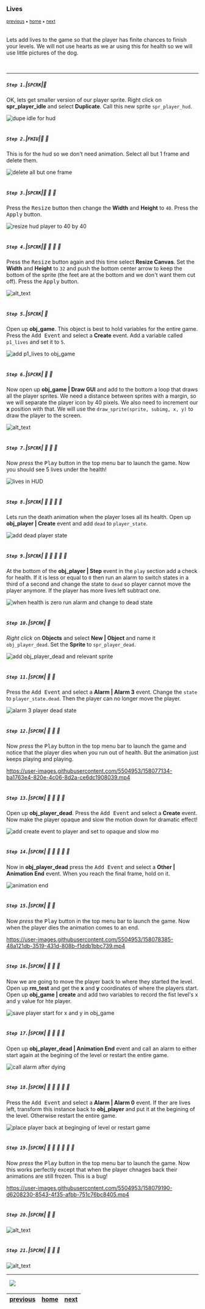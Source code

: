 <img src="https://via.placeholder.com/1000x4/45D7CA/45D7CA" alt="drawing" height="4px"/>

### Lives

<sub>[previous](../health-bar/README.md#user-content-health-bar) • [home](../README.md#user-content-gms2-top-down-shooter) • [next](../)</sub>

<img src="https://via.placeholder.com/1000x4/45D7CA/45D7CA" alt="drawing" height="4px"/>

Lets add lives to the game so that the player has finite chances to finish your levels.  We will not use hearts as we ar using this for health so we will use little pictures of the dog.

<br>

---


##### `Step 1.`\|`SPCRK`|:small_blue_diamond:

OK, lets get smaller version of our player sprite. Right click on **spr_player_idle** and select **Duplicate**.  Call this new sprite `spr_player_hud`.

![dupe idle for hud](images/dupePlayerIdle.png)

<img src="https://via.placeholder.com/500x2/45D7CA/45D7CA" alt="drawing" height="2px" alt = ""/>

##### `Step 2.`\|`FHIU`|:small_blue_diamond: :small_blue_diamond: 

This is for the hud so we don't need animation. Select all but 1 frame and delete them.

![delete all but one frame](images/noAnim.png)

<img src="https://via.placeholder.com/500x2/45D7CA/45D7CA" alt="drawing" height="2px" alt = ""/>

##### `Step 3.`\|`SPCRK`|:small_blue_diamond: :small_blue_diamond: :small_blue_diamond:

Press the <kbd>Resize</kbd> button then change the **Width** and **Height** to `40`.  Press the <kbd>Apply</kbd> button.

![resize hud player to 40 by 40](images/pressResize.png)

<img src="https://via.placeholder.com/500x2/45D7CA/45D7CA" alt="drawing" height="2px" alt = ""/>

##### `Step 4.`\|`SPCRK`|:small_blue_diamond: :small_blue_diamond: :small_blue_diamond: :small_blue_diamond:

Press the <kbd>Resize</kbd> button again and this time select **Resize Canvas**. Set the **Width** and **Height** to `32` and push the bottom center arrow to keep the bottom of the sprite (the feet are at the bottom and we don't want them cut off). Press the <kbd>Apply</kbd> button.

![alt_text](images/reScale.png)

<img src="https://via.placeholder.com/500x2/45D7CA/45D7CA" alt="drawing" height="2px" alt = ""/>

##### `Step 5.`\|`SPCRK`| :small_orange_diamond:

Open up **obj_game**.  This object is best to hold variables for the entire game. Press the <kbd>Add Event</kbd> and select a **Create** event. Add a variable called `p1_lives` and set it to `5`.

![add p1_lives to obj_game](images/objGameCreate.png)

<img src="https://via.placeholder.com/500x2/45D7CA/45D7CA" alt="drawing" height="2px" alt = ""/>

##### `Step 6.`\|`SPCRK`| :small_orange_diamond: :small_blue_diamond:

Now open up **obj_game | Draw GUI** and add to the bottom a loop that draws all the player sprites. We need a distance between sprites with a margin, so we will separate the player icon by 40 pixels.  We also need to increment our **x** position with that.  We will use the `draw_sprite(sprite, subimg, x, y)` to draw the player to the screen.

![alt_text](images/postionHud.png)

<img src="https://via.placeholder.com/500x2/45D7CA/45D7CA" alt="drawing" height="2px" alt = ""/>

##### `Step 7.`\|`SPCRK`| :small_orange_diamond: :small_blue_diamond: :small_blue_diamond:

Now *press* the <kbd>Play</kbd> button in the top menu bar to launch the game. Now you should see 5 lives under the health!

![lives in HUD](images/livesHud.png)

<img src="https://via.placeholder.com/500x2/45D7CA/45D7CA" alt="drawing" height="2px" alt = ""/>

##### `Step 8.`\|`SPCRK`| :small_orange_diamond: :small_blue_diamond: :small_blue_diamond: :small_blue_diamond:

Lets run the death animation when the player loses all its health.  Open up **obj_player | Create** event and add `dead` to `player_state`.

![add dead player state](images/deadState.png)

<img src="https://via.placeholder.com/500x2/45D7CA/45D7CA" alt="drawing" height="2px" alt = ""/>

##### `Step 9.`\|`SPCRK`| :small_orange_diamond: :small_blue_diamond: :small_blue_diamond: :small_blue_diamond: :small_blue_diamond:

At the bottom of the **obj_player | Step** event in the `play` section add a check for health.  If it is less or equal to `0` then run an alarm to switch states in a third of a second and change the state to `dead` so player cannot move the player anymore. If the player has more lives left subtract one.

![when health is zero run alarm and change to dead state](images/healthSubtraction.png)

<img src="https://via.placeholder.com/500x2/45D7CA/45D7CA" alt="drawing" height="2px" alt = ""/>

##### `Step 10.`\|`SPCRK`| :large_blue_diamond:

*Right click* on **Objects** and select **New | Object** and name it `obj_player_dead`. Set the **Sprite** to `spr_player_dead`.

![add obj_player_dead and relevant sprite](images/objDead.png)

<img src="https://via.placeholder.com/500x2/45D7CA/45D7CA" alt="drawing" height="2px" alt = ""/>

##### `Step 11.`\|`SPCRK`| :large_blue_diamond: :small_blue_diamond: 

Press the <kbd>Add Event</kbd> and select a **Alarm | Alarm 3** event.  Change the `state` to `player_state.dead`.  Then the player can no longer move the player.

![alarm 3 player dead state](images/alarm3Dead.png)

<img src="https://via.placeholder.com/500x2/45D7CA/45D7CA" alt="drawing" height="2px" alt = ""/>


##### `Step 12.`\|`SPCRK`| :large_blue_diamond: :small_blue_diamond: :small_blue_diamond: 

Now *press* the <kbd>Play</kbd> button in the top menu bar to launch the game and notice that the player dies when you run out of health.  But the animation just keeps playing and playing.

https://user-images.githubusercontent.com/5504953/158077134-ba1763e4-820e-4c06-8d2a-ce6dc1908039.mp4

<img src="https://via.placeholder.com/500x2/45D7CA/45D7CA" alt="drawing" height="2px" alt = ""/>

##### `Step 13.`\|`SPCRK`| :large_blue_diamond: :small_blue_diamond: :small_blue_diamond:  :small_blue_diamond: 

Open up **obj_player_dead**.  Press the <kbd>Add Event</kbd> and select a **Create** event. Now make the player opaque and slow the motion down for dramatic effect!

![add create event to player and set to opaque and slow mo](images/slowMoDrama.png)

<img src="https://via.placeholder.com/500x2/45D7CA/45D7CA" alt="drawing" height="2px" alt = ""/>

##### `Step 14.`\|`SPCRK`| :large_blue_diamond: :small_blue_diamond: :small_blue_diamond: :small_blue_diamond:  :small_blue_diamond: 

Now in **obj_player_dead** press the <kbd>Add Event</kbd> and select a **Other | Animation End** event. When you reach the final frame, hold on it.

![animation end](images/animEndDead.png)

<img src="https://via.placeholder.com/500x2/45D7CA/45D7CA" alt="drawing" height="2px" alt = ""/>

##### `Step 15.`\|`SPCRK`| :large_blue_diamond: :small_orange_diamond: 

Now *press* the <kbd>Play</kbd> button in the top menu bar to launch the game. Now when the player dies the animation comes to an end.

https://user-images.githubusercontent.com/5504953/158078385-48a121db-3519-431d-808b-f1ddb1bbc739.mp4

<img src="https://via.placeholder.com/500x2/45D7CA/45D7CA" alt="drawing" height="2px" alt = ""/>

##### `Step 16.`\|`SPCRK`| :large_blue_diamond: :small_orange_diamond:   :small_blue_diamond: 

Now we are going to move the player back to where they started the level.  Open up **rm_test** and get the **x** and **y** coordinates of where the players start.  Open up **obj_game | create** and add two variables to record the fist level's x and y value for hte player.

![save player start for x and y in obj_game](images/getStartingCoordinatesInRoom.png)

<img src="https://via.placeholder.com/500x2/45D7CA/45D7CA" alt="drawing" height="2px" alt = ""/>

##### `Step 17.`\|`SPCRK`| :large_blue_diamond: :small_orange_diamond: :small_blue_diamond: :small_blue_diamond:

Open up **obj_player_dead | Animation End** event and call an alarm to either start again at the begining of the level or restart the entire game.

![call alarm after dying](images/pauseRestartPlayer.png)

<img src="https://via.placeholder.com/500x2/45D7CA/45D7CA" alt="drawing" height="2px" alt = ""/>

##### `Step 18.`\|`SPCRK`| :large_blue_diamond: :small_orange_diamond: :small_blue_diamond: :small_blue_diamond: :small_blue_diamond:

Press the <kbd>Add Event</kbd> and select a **Alarm | Alarm 0** event. If ther are lives left, transform this instance back to **obj_player** and put it at the begining of the level.  Otherwise restart the entire game.

![place player back at beginging of level or restart game](images/alarm0Dead.png)

<img src="https://via.placeholder.com/500x2/45D7CA/45D7CA" alt="drawing" height="2px" alt = ""/>

##### `Step 19.`\|`SPCRK`| :large_blue_diamond: :small_orange_diamond: :small_blue_diamond: :small_blue_diamond: :small_blue_diamond: :small_blue_diamond:

Now *press* the <kbd>Play</kbd> button in the top menu bar to launch the game. Now this works perfectly except that when the player chnages back their animations are still frozen.  This is a bug!

https://user-images.githubusercontent.com/5504953/158079190-d6208230-8543-4f35-afbb-751c76bc8405.mp4

<img src="https://via.placeholder.com/500x2/45D7CA/45D7CA" alt="drawing" height="2px" alt = ""/>

##### `Step 20.`\|`SPCRK`| :large_blue_diamond: :large_blue_diamond:

![alt_text](images/.png)

<img src="https://via.placeholder.com/500x2/45D7CA/45D7CA" alt="drawing" height="2px" alt = ""/>

##### `Step 21.`\|`SPCRK`| :large_blue_diamond: :large_blue_diamond: :small_blue_diamond:

![alt_text](images/.png)

___


<img src="https://via.placeholder.com/1000x4/dba81a/dba81a" alt="drawing" height="4px" alt = ""/>

<img src="https://via.placeholder.com/1000x100/45D7CA/000000/?text=Next Up - ADD NEXT PAGE">

<img src="https://via.placeholder.com/1000x4/dba81a/dba81a" alt="drawing" height="4px" alt = ""/>

| [previous](../health-bar/README.md#user-content-health-bar)| [home](../README.md#user-content-gms2-top-down-shooter) | [next](../)|
|---|---|---|
